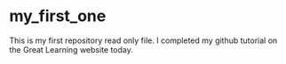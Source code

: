 # my_first_one
This is my first repository
read only file.
I completed my github tutorial on the Great Learning website today.
